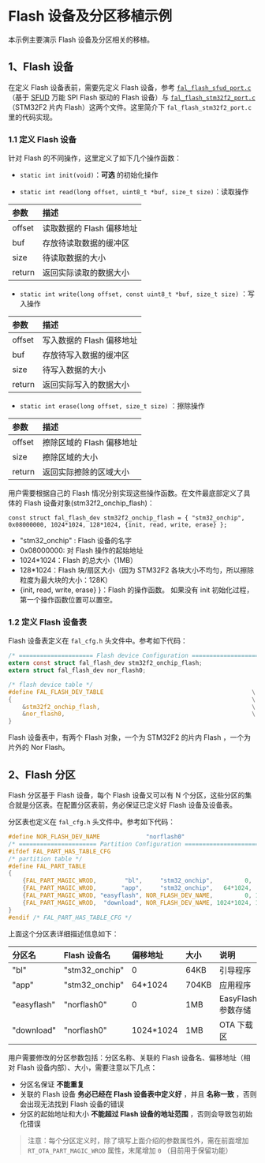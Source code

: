 # Flash 设备及分区移植示例

本示例主要演示 Flash 设备及分区相关的移植。

## 1、Flash 设备

在定义 Flash 设备表前，需要先定义 Flash 设备，参考 [`fal_flash_sfud_port.c`](fal_flash_sfud_port.c) （基于 [SFUD](https://github.com/armink/SFUD) 万能 SPI Flash 驱动的 Flash 设备）与 [`fal_flash_stm32f2_port.c`](fal_flash_stm32f2_port.c) （STM32F2 片内 Flash）这两个文件。这里简介下 `fal_flash_stm32f2_port.c` 里的代码实现。

### 1.1 定义 Flash 设备

针对 Flash 的不同操作，这里定义了如下几个操作函数：

- `static int init(void)`：**可选** 的初始化操作

- `static int read(long offset, uint8_t *buf, size_t size)`：读取操作

|参数                                    |描述|
|:-----                                  |:----|
|offset                                  |读取数据的 Flash 偏移地址|
|buf                                     |存放待读取数据的缓冲区|
|size                                    |待读取数据的大小|
|return                                  |返回实际读取的数据大小|

- `static int write(long offset, const uint8_t *buf, size_t size)` ：写入操作

| 参数   | 描述                      |
| :----- | :------------------------ |
| offset | 写入数据的 Flash 偏移地址 |
| buf    | 存放待写入数据的缓冲区    |
| size   | 待写入数据的大小          |
| return | 返回实际写入的数据大小    |

- `static int erase(long offset, size_t size)` ：擦除操作

| 参数   | 描述                      |
| :----- | :------------------------ |
| offset | 擦除区域的 Flash 偏移地址 |
| size   | 擦除区域的大小            |
| return | 返回实际擦除的区域大小    |

用户需要根据自己的 Flash 情况分别实现这些操作函数。在文件最底部定义了具体的 Flash 设备对象(stm32f2_onchip_flash)：

`const struct fal_flash_dev stm32f2_onchip_flash = { "stm32_onchip", 0x08000000, 1024*1024, 128*1024, {init, read, write, erase} };`

- "stm32_onchip" : Flash 设备的名字
- 0x08000000: 对 Flash 操作的起始地址
- 1024*1024：Flash 的总大小（1MB）
- 128*1024：Flash 块/扇区大小（因为 STM32F2 各块大小不均匀，所以擦除粒度为最大块的大小：128K）
- {init, read, write, erase} }：Flash 的操作函数。 如果没有 init 初始化过程，第一个操作函数位置可以置空。

### 1.2 定义 Flash 设备表

Flash 设备表定义在 `fal_cfg.h` 头文件中。参考如下代码：

```c
/* ===================== Flash device Configuration ========================= */
extern const struct fal_flash_dev stm32f2_onchip_flash;
extern struct fal_flash_dev nor_flash0;

/* flash device table */
#define FAL_FLASH_DEV_TABLE                                          \
{                                                                    \
    &stm32f2_onchip_flash,                                           \
    &nor_flash0,                                                     \
}
```

Flash 设备表中，有两个 Flash 对象，一个为 STM32F2 的片内 Flash ，一个为片外的 Nor Flash。

## 2、Flash 分区

Flash 分区基于 Flash 设备，每个 Flash 设备又可以有 N 个分区，这些分区的集合就是分区表。在配置分区表前，务必保证已定义好 Flash 设备及设备表。

分区表也定义在 `fal_cfg.h` 头文件中。参考如下代码：

```C
#define NOR_FLASH_DEV_NAME             "norflash0"
/* ====================== Partition Configuration ========================== */
#ifdef FAL_PART_HAS_TABLE_CFG
/* partition table */
#define FAL_PART_TABLE                                                               \
{                                                                                    \
    {FAL_PART_MAGIC_WROD,        "bl",     "stm32_onchip",         0,   64*1024, 0}, \
    {FAL_PART_MAGIC_WROD,       "app",     "stm32_onchip",   64*1024,  704*1024, 0}, \
    {FAL_PART_MAGIC_WROD, "easyflash", NOR_FLASH_DEV_NAME,         0, 1024*1024, 0}, \
    {FAL_PART_MAGIC_WROD,  "download", NOR_FLASH_DEV_NAME, 1024*1024, 1024*1024, 0}, \
}
#endif /* FAL_PART_HAS_TABLE_CFG */
```

上面这个分区表详细描述信息如下：

| 分区名      | Flash 设备名   | 偏移地址  | 大小  | 说明               |
| :---------- | :------------- | :-------- | :---- | :----------------- |
| "bl"        | "stm32_onchip" | 0         | 64KB  | 引导程序           |
| "app"       | "stm32_onchip" | 64*1024   | 704KB | 应用程序           |
| "easyflash" | "norflash0"    | 0         | 1MB   | EasyFlash 参数存储 |
| "download"  | "norflash0"    | 1024*1024 | 1MB   | OTA 下载区         |

用户需要修改的分区参数包括：分区名称、关联的 Flash 设备名、偏移地址（相对 Flash 设备内部）、大小，需要注意以下几点：

- 分区名保证 **不能重复**
- 关联的 Flash 设备 **务必已经在 Flash 设备表中定义好** ，并且 **名称一致** ，否则会出现无法找到 Flash 设备的错误
- 分区的起始地址和大小 **不能超过 Flash 设备的地址范围** ，否则会导致包初始化错误

> 注意：每个分区定义时，除了填写上面介绍的参数属性外，需在前面增加 `RT_OTA_PART_MAGIC_WROD` 属性，末尾增加 `0` （目前用于保留功能）